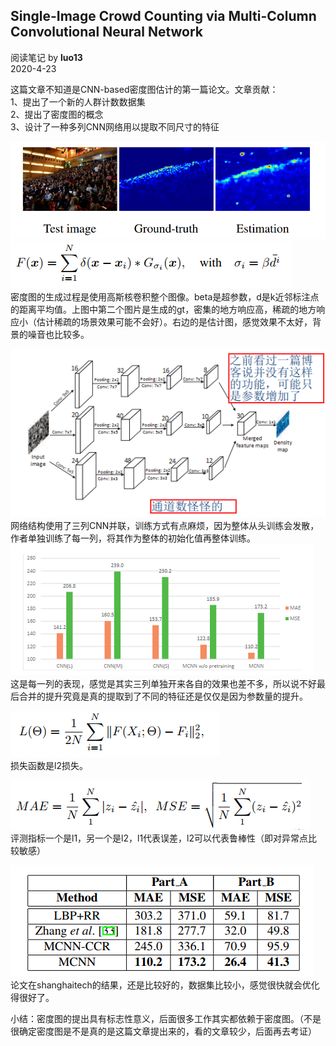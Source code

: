## Single-Image Crowd Counting via Multi-Column Convolutional Neural Network
阅读笔记 by **luo13**  
2020-4-23  

这篇文章不知道是CNN-based密度图估计的第一篇论文。文章贡献：  
1、提出了一个新的人群计数数据集  
2、提出了密度图的概念  
3、设计了一种多列CNN网络用以提取不同尺寸的特征  

![密度图](../../img/MCNN/密度图.PNG)  
![密度图](../../img/MCNN/密度图生成.PNG)  
密度图的生成过程是使用高斯核卷积整个图像。beta是超参数，d是k近邻标注点的距离平均值。上图中第二个图片是生成的gt，密集的地方响应高，稀疏的地方响应小（估计稀疏的场景效果可能不会好）。右边的是估计图，感觉效果不太好，背景的噪音也比较多。  

![网络结构](../../img/MCNN/网络结构.PNG)  
网络结构使用了三列CNN并联，训练方式有点麻烦，因为整体从头训练会发散，作者单独训练了每一列，将其作为整体的初始化值再整体训练。  
![网络结构](../../img/MCNN/网络结构表现.PNG)  
这是每一列的表现，感觉是其实三列单独开来各自的效果也差不多，所以说不好最后合并的提升究竟是真的提取到了不同的特征还是仅仅是因为参数量的提升。  

![损失函数](../../img/MCNN/损失函数.PNG)  
损失函数是l2损失。

![评测指标](../../img/MCNN/评测指标.PNG)  
评测指标一个是l1，另一个是l2，l1代表误差，l2可以代表鲁棒性（即对异常点比较敏感）  

![shanghaitech结果](../../img/MCNN/shanghaitech结果.PNG)  
论文在shanghaitech的结果，还是比较好的，数据集比较小，感觉很快就会优化得很好了。  

小结：密度图的提出具有标志性意义，后面很多工作其实都依赖于密度图。（不是很确定密度图是不是真的是这篇文章提出来的，看的文章较少，后面再去考证）  

